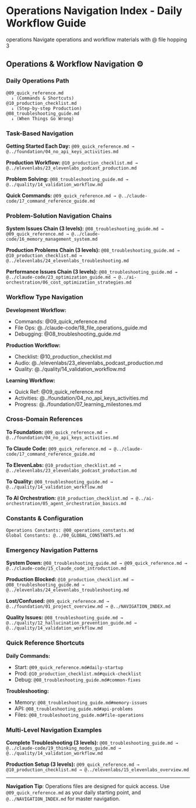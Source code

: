 # Operations Navigation Index - Daily Workflow Guide

<document type="domain-navigation" version="3.0.0" claude-code-optimized="true">
  <metadata>
    <domain>operations</domain>
    <purpose>Navigate operations and workflow materials with @ file hopping</purpose>
    <navigation-levels>3</navigation-levels>
  </metadata>
</document>

## Operations & Workflow Navigation ⚙️

### **Daily Operations Path**
```
@09_quick_reference.md
  ↓ (Commands & Shortcuts)
@10_production_checklist.md
  ↓ (Step-by-step Production)
@08_troubleshooting_guide.md
  ↓ (When Things Go Wrong)
```

### **Task-Based Navigation**

**Getting Started Each Day:**
`@09_quick_reference.md → @../foundation/04_no_api_keys_activities.md`

**Production Workflow:**
`@10_production_checklist.md → @../elevenlabs/23_elevenlabs_podcast_production.md`

**Problem Solving:**
`@08_troubleshooting_guide.md → @../quality/14_validation_workflow.md`

**Quick Commands:**
`@09_quick_reference.md → @../claude-code/17_command_reference_guide.md`

### **Problem-Solution Navigation Chains**

**System Issues Chain (3 levels):**
`@08_troubleshooting_guide.md → @09_quick_reference.md → @../claude-code/16_memory_management_system.md`

**Production Problems Chain (3 levels):**
`@08_troubleshooting_guide.md → @10_production_checklist.md → @../elevenlabs/24_elevenlabs_troubleshooting.md`

**Performance Issues Chain (3 levels):**
`@08_troubleshooting_guide.md → @../claude-code/23_optimization_guide.md → @../ai-orchestration/06_cost_optimization_strategies.md`

### **Workflow Type Navigation**

**Development Workflow:**
- Commands: @09_quick_reference.md
- File Ops: @../claude-code/18_file_operations_guide.md
- Debugging: @08_troubleshooting_guide.md

**Production Workflow:**
- Checklist: @10_production_checklist.md
- Audio: @../elevenlabs/23_elevenlabs_podcast_production.md
- Quality: @../quality/14_validation_workflow.md

**Learning Workflow:**
- Quick Ref: @09_quick_reference.md
- Activities: @../foundation/04_no_api_keys_activities.md
- Progress: @../foundation/07_learning_milestones.md

### **Cross-Domain References**

**To Foundation:**
`@09_quick_reference.md → @../foundation/04_no_api_keys_activities.md`

**To Claude Code:**
`@09_quick_reference.md → @../claude-code/17_command_reference_guide.md`

**To ElevenLabs:**
`@10_production_checklist.md → @../elevenlabs/23_elevenlabs_podcast_production.md`

**To Quality:**
`@08_troubleshooting_guide.md → @../quality/14_validation_workflow.md`

**To AI Orchestration:**
`@10_production_checklist.md → @../ai-orchestration/05_agent_orchestration_basics.md`

### **Constants & Configuration**
```
Operations Constants: @00_operations_constants.md
Global Constants: @../00_GLOBAL_CONSTANTS.md
```

### **Emergency Navigation Patterns**

**System Down:**
`@08_troubleshooting_guide.md → @09_quick_reference.md → @../claude-code/15_claude_code_introduction.md`

**Production Blocked:**
`@10_production_checklist.md → @08_troubleshooting_guide.md → @../elevenlabs/24_elevenlabs_troubleshooting.md`

**Lost/Confused:**
`@09_quick_reference.md → @../foundation/01_project_overview.md → @../NAVIGATION_INDEX.md`

**Quality Issues:**
`@08_troubleshooting_guide.md → @../quality/12_hallucination_prevention_guide.md → @../quality/14_validation_workflow.md`

### **Quick Reference Shortcuts**

**Daily Commands:**
- Start: `@09_quick_reference.md#daily-startup`
- Prod: `@10_production_checklist.md#quick-checklist`
- Debug: `@08_troubleshooting_guide.md#common-fixes`

**Troubleshooting:**
- Memory: `@08_troubleshooting_guide.md#memory-issues`
- API: `@08_troubleshooting_guide.md#api-problems`
- Files: `@08_troubleshooting_guide.md#file-operations`

### **Multi-Level Navigation Examples**

**Complete Troubleshooting (3 levels):**
`@08_troubleshooting_guide.md → @../claude-code/19_thinking_modes_guide.md → @../quality/14_validation_workflow.md`

**Production Setup (3 levels):**
`@09_quick_reference.md → @10_production_checklist.md → @../elevenlabs/15_elevenlabs_overview.md`

---

**Navigation Tip**: Operations files are designed for quick access. Use `@09_quick_reference.md` as your daily starting point, and `@../NAVIGATION_INDEX.md` for master navigation.